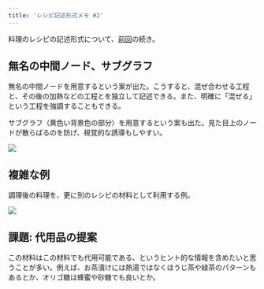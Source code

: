 ```yaml
---
title: 'レシピ記述形式メモ #2'
---
```

料理のレシピの記述形式について、[前回](https://r7kamura.com/articles/2022-05-13-mermaid-recipe-memo)の続き。

無名の中間ノード、サブグラフ
--------------

無名の中間ノードを用意するという案が出た。こうすると、混ぜ合わせる工程と、その後の加熱などの工程とを独立して記述できる。また、明確に「混ぜる」という工程を強調することもできる。

サブグラフ（黄色い背景色の部分）を用意するという案も出た。見た目上のノードが散らばるのを防げ、視覚的な誘導もしやすい。

![](https://lh3.googleusercontent.com/B94Y7wodr5LzTiTVBujXGoeynkyRYzp4Y1y98F11_YSb6qW5rdsjA3m9AjWpeAzZhE6xRB64dGhoDuwbLIuMd2eeObuder0pYkBvhOCZukcmjkr-L5StV7zYKV9MUYFeKA0gYfc6A2_O0UleRw)

複雑な例
----

調理後の料理を、更に別のレシピの材料として利用する例。

![](https://lh3.googleusercontent.com/VGoc7Wdv8kN7jk_1WhkMUaLSKmIcM52kjSpvp1kBSM-9stCvbkqSZURfoBJ9yFskp_xBf1dR0-TU21dsmnU_yfSUt-bhEl0O9iHgit3rrxy2QoI25XzZe33M9dyxX4O8nL_N0uR8hmzQjlziCQ)

課題: 代用品の提案
----------

この材料はこの材料でも代用可能である、というヒント的な情報を含めたいと思うことが多い。例えば、お茶漬けには熱湯ではなくほうじ茶や緑茶のパターンもあるとか、オリゴ糖は蜂蜜や砂糖でも良いとか。
